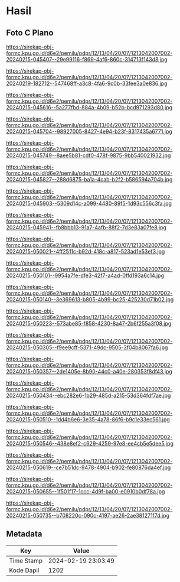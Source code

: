 # Hasil

## Foto C Plano

https://sirekap-obj-formc.kpu.go.id/d6e2/pemilu/pdpr/12/13/04/20/07/1213042007002-20240215-045407--29e99116-f869-4af6-860c-314713f143d8.jpg

https://sirekap-obj-formc.kpu.go.id/d6e2/pemilu/pdpr/12/13/04/20/07/1213042007002-20240219-182712--547468ff-a3c8-4fa6-9c0b-33fee3a0e836.jpg

https://sirekap-obj-formc.kpu.go.id/d6e2/pemilu/pdpr/12/13/04/20/07/1213042007002-20240215-045616--5a277fbd-884a-4b09-b52b-bcd971293d80.jpg

https://sirekap-obj-formc.kpu.go.id/d6e2/pemilu/pdpr/12/13/04/20/07/1213042007002-20240215-045704--98927005-8427-4e94-b23f-8317435a6771.jpg

https://sirekap-obj-formc.kpu.go.id/d6e2/pemilu/pdpr/12/13/04/20/07/1213042007002-20240215-045749--8aee5b81-cdf0-478f-9875-9bb540021932.jpg

https://sirekap-obj-formc.kpu.go.id/d6e2/pemilu/pdpr/12/13/04/20/07/1213042007002-20240215-045827--288d6875-ba1a-4cab-b2f2-b586594a704b.jpg

https://sirekap-obj-formc.kpu.go.id/d6e2/pemilu/pdpr/12/13/04/20/07/1213042007002-20240215-045903--5309d14c-a099-4480-89f5-1d93c556c3fa.jpg

https://sirekap-obj-formc.kpu.go.id/d6e2/pemilu/pdpr/12/13/04/20/07/1213042007002-20240215-045941--fb8bbb13-91a7-4afb-88f2-7d3e83a07fe8.jpg

https://sirekap-obj-formc.kpu.go.id/d6e2/pemilu/pdpr/12/13/04/20/07/1213042007002-20240215-050021--4ff2511c-b92d-418c-a817-523ad1e53ef3.jpg

https://sirekap-obj-formc.kpu.go.id/d6e2/pemilu/pdpr/12/13/04/20/07/1213042007002-20240215-050101--9954a7fe-dfe3-42f7-a4ad-0ffd193a6c14.jpg

https://sirekap-obj-formc.kpu.go.id/d6e2/pemilu/pdpr/12/13/04/20/07/1213042007002-20240215-050140--3e369613-b805-4b99-bc25-425230d71b02.jpg

https://sirekap-obj-formc.kpu.go.id/d6e2/pemilu/pdpr/12/13/04/20/07/1213042007002-20240215-050223--573abe85-f858-4230-8a47-2b6f255a3f08.jpg

https://sirekap-obj-formc.kpu.go.id/d6e2/pemilu/pdpr/12/13/04/20/07/1213042007002-20240215-050305--f9ee9cff-5371-49dc-9505-3f04b8067fa6.jpg

https://sirekap-obj-formc.kpu.go.id/d6e2/pemilu/pdpr/12/13/04/20/07/1213042007002-20240215-050357--2de1405e-8b90-44c0-a40e-280353f8df43.jpg

https://sirekap-obj-formc.kpu.go.id/d6e2/pemilu/pdpr/12/13/04/20/07/1213042007002-20240215-050434--ebc282e6-1b29-485d-a215-53d364fdf7ae.jpg

https://sirekap-obj-formc.kpu.go.id/d6e2/pemilu/pdpr/12/13/04/20/07/1213042007002-20240215-050510--1dd4b6e6-3e35-4a78-86f6-b9c1e33ec561.jpg

https://sirekap-obj-formc.kpu.go.id/d6e2/pemilu/pdpr/12/13/04/20/07/1213042007002-20240215-050546--438e8ef2-c629-4259-97e8-ee4cb5e5dee5.jpg

https://sirekap-obj-formc.kpu.go.id/d6e2/pemilu/pdpr/12/13/04/20/07/1213042007002-20240215-050619--ce7b51dc-9478-4904-b902-fe80876da4ef.jpg

https://sirekap-obj-formc.kpu.go.id/d6e2/pemilu/pdpr/12/13/04/20/07/1213042007002-20240215-050655--1f501f17-1ccc-4d9f-ba00-e0910b0df78a.jpg

https://sirekap-obj-formc.kpu.go.id/d6e2/pemilu/pdpr/12/13/04/20/07/1213042007002-20240215-050735--b708220c-090c-4197-ae26-2ae381271f7d.jpg


## Metadata

| Key        | Value               |
| ---------- | ------------------- |
| Time Stamp | 2024-02-19 23:03:49 |
| Kode Dapil | 1202                |



